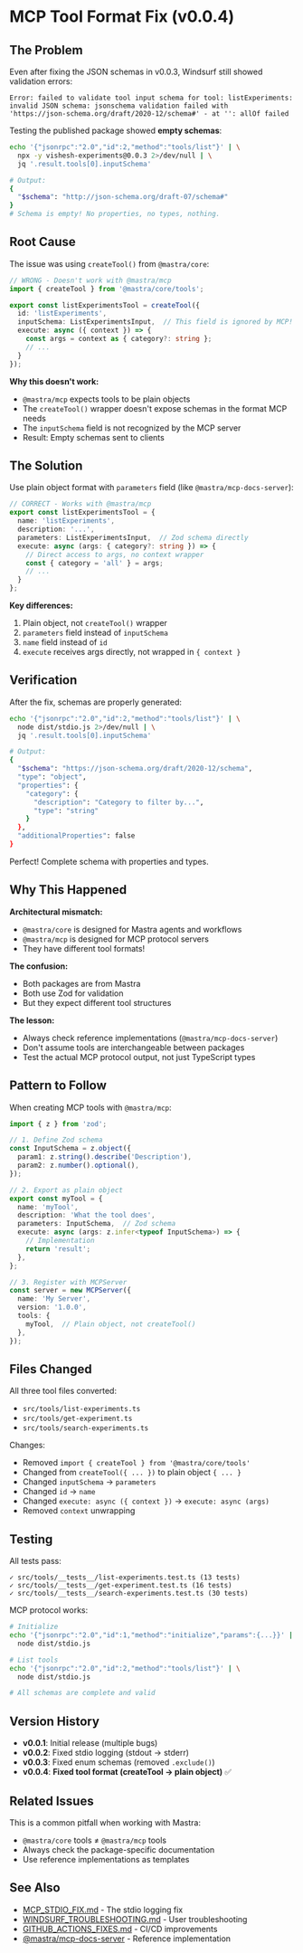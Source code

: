 # MCP Tool Format Fix (v0.0.4)

## The Problem

Even after fixing the JSON schemas in v0.0.3, Windsurf still showed validation errors:

```
Error: failed to validate tool input schema for tool: listExperiments: 
invalid JSON schema: jsonschema validation failed with 
'https://json-schema.org/draft/2020-12/schema#' - at '': allOf failed
```

Testing the published package showed **empty schemas**:

```bash
echo '{"jsonrpc":"2.0","id":2,"method":"tools/list"}' | \
  npx -y vishesh-experiments@0.0.3 2>/dev/null | \
  jq '.result.tools[0].inputSchema'

# Output:
{
  "$schema": "http://json-schema.org/draft-07/schema#"
}
# Schema is empty! No properties, no types, nothing.
```

## Root Cause

The issue was using `createTool()` from `@mastra/core`:

```typescript
// WRONG - Doesn't work with @mastra/mcp
import { createTool } from '@mastra/core/tools';

export const listExperimentsTool = createTool({
  id: 'listExperiments',
  inputSchema: ListExperimentsInput,  // This field is ignored by MCP!
  execute: async ({ context }) => {
    const args = context as { category?: string };
    // ...
  }
});
```

**Why this doesn't work:**
- `@mastra/mcp` expects tools to be plain objects
- The `createTool()` wrapper doesn't expose schemas in the format MCP needs
- The `inputSchema` field is not recognized by the MCP server
- Result: Empty schemas sent to clients

## The Solution

Use plain object format with `parameters` field (like `@mastra/mcp-docs-server`):

```typescript
// CORRECT - Works with @mastra/mcp
export const listExperimentsTool = {
  name: 'listExperiments',
  description: '...',
  parameters: ListExperimentsInput,  // Zod schema directly
  execute: async (args: { category?: string }) => {
    // Direct access to args, no context wrapper
    const { category = 'all' } = args;
    // ...
  }
};
```

**Key differences:**
1. Plain object, not `createTool()` wrapper
2. `parameters` field instead of `inputSchema`
3. `name` field instead of `id`
4. `execute` receives args directly, not wrapped in `{ context }`

## Verification

After the fix, schemas are properly generated:

```bash
echo '{"jsonrpc":"2.0","id":2,"method":"tools/list"}' | \
  node dist/stdio.js 2>/dev/null | \
  jq '.result.tools[0].inputSchema'

# Output:
{
  "$schema": "https://json-schema.org/draft/2020-12/schema",
  "type": "object",
  "properties": {
    "category": {
      "description": "Category to filter by...",
      "type": "string"
    }
  },
  "additionalProperties": false
}
```

Perfect! Complete schema with properties and types.

## Why This Happened

**Architectural mismatch:**
- `@mastra/core` is designed for Mastra agents and workflows
- `@mastra/mcp` is designed for MCP protocol servers
- They have different tool formats!

**The confusion:**
- Both packages are from Mastra
- Both use Zod for validation
- But they expect different tool structures

**The lesson:**
- Always check reference implementations (`@mastra/mcp-docs-server`)
- Don't assume tools are interchangeable between packages
- Test the actual MCP protocol output, not just TypeScript types

## Pattern to Follow

When creating MCP tools with `@mastra/mcp`:

```typescript
import { z } from 'zod';

// 1. Define Zod schema
const InputSchema = z.object({
  param1: z.string().describe('Description'),
  param2: z.number().optional(),
});

// 2. Export as plain object
export const myTool = {
  name: 'myTool',
  description: 'What the tool does',
  parameters: InputSchema,  // Zod schema
  execute: async (args: z.infer<typeof InputSchema>) => {
    // Implementation
    return 'result';
  },
};

// 3. Register with MCPServer
const server = new MCPServer({
  name: 'My Server',
  version: '1.0.0',
  tools: {
    myTool,  // Plain object, not createTool()
  },
});
```

## Files Changed

All three tool files converted:
- `src/tools/list-experiments.ts`
- `src/tools/get-experiment.ts`
- `src/tools/search-experiments.ts`

Changes:
- Removed `import { createTool } from '@mastra/core/tools'`
- Changed from `createTool({ ... })` to plain object `{ ... }`
- Changed `inputSchema` → `parameters`
- Changed `id` → `name`
- Changed `execute: async ({ context })` → `execute: async (args)`
- Removed `context` unwrapping

## Testing

All tests pass:
```
✓ src/tools/__tests__/list-experiments.test.ts (13 tests)
✓ src/tools/__tests__/get-experiment.test.ts (16 tests)
✓ src/tools/__tests__/search-experiments.test.ts (30 tests)
```

MCP protocol works:
```bash
# Initialize
echo '{"jsonrpc":"2.0","id":1,"method":"initialize","params":{...}}' | \
  node dist/stdio.js

# List tools
echo '{"jsonrpc":"2.0","id":2,"method":"tools/list"}' | \
  node dist/stdio.js

# All schemas are complete and valid
```

## Version History

- **v0.0.1**: Initial release (multiple bugs)
- **v0.0.2**: Fixed stdio logging (stdout → stderr)
- **v0.0.3**: Fixed enum schemas (removed `.exclude()`)
- **v0.0.4**: **Fixed tool format (createTool → plain object)** ✅

## Related Issues

This is a common pitfall when working with Mastra:
- `@mastra/core` tools ≠ `@mastra/mcp` tools
- Always check the package-specific documentation
- Use reference implementations as templates

## See Also

- [MCP_STDIO_FIX.md](./MCP_STDIO_FIX.md) - The stdio logging fix
- [WINDSURF_TROUBLESHOOTING.md](./WINDSURF_TROUBLESHOOTING.md) - User troubleshooting
- [GITHUB_ACTIONS_FIXES.md](./GITHUB_ACTIONS_FIXES.md) - CI/CD improvements
- [@mastra/mcp-docs-server](https://github.com/mastra-ai/mastra/tree/main/packages/mcp-docs-server) - Reference implementation
